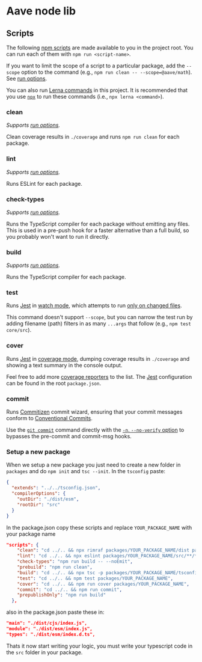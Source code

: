 # Aave node lib

## Scripts

The following [npm scripts](https://docs.npmjs.com/misc/scripts) are made
available to you in the project root. You can run each of them with
`npm run <script-name>`.

If you want to limit the scope of a script to a particular package, add the
`--scope` option to the command (e.g., `npm run clean -- --scope=@aave/math`).
See [run options][].

You can also run [Lerna commands](https://lerna.js.org/#commands) in this
project. It is recommended that you use
[`npx`](https://www.npmjs.com/package/npx) to run these commands (i.e.,
`npx lerna <command>`).

### clean

_Supports [run options][]._

Clean coverage results in `./coverage` and runs `npm run clean` for each
package.

### lint

_Supports [run options][]._

Runs ESLint for each package.

### check-types

_Supports [run options][]._

Runs the TypeScript compiler for each package without emitting any files. This
is used in a pre-push hook for a faster alternative than a full build, so you
probably won't want to run it directly.

### build

_Supports [run options][]._

Runs the TypeScript compiler for each package.

### test

Runs [Jest][] in [watch mode](https://jestjs.io/docs/en/cli.html#watch), which
attempts to run
[only on changed files](https://jestjs.io/docs/en/cli.html#onlychanged).

This command doesn't support `--scope`, but you can narrow the test run by
adding filename (path) filters in as many `...args` that follow (e.g.,
`npm test core/src`).

### cover

Runs [Jest][] in [coverage mode](https://jestjs.io/docs/en/cli.html#coverage),
dumping coverage results in `./coverage` and showing a text summary in the
console output.

Feel free to add more
[coverage reporters](https://jestjs.io/docs/en/configuration.html#coveragereporters-array-string)
to the list. The [Jest][] configuration can be found in the root `package.json`.

### commit

Runs [Commitizen](http://commitizen.github.io/cz-cli/) commit wizard, ensuring
that your commit messages conform to
[Conventional Commits](https://www.conventionalcommits.org/).

Use the [`git commit`](https://git-scm.com/docs/git-commit) command directly
with the
[`-n`, `--no-verify` option](https://git-scm.com/docs/git-commit#Documentation/git-commit.txt--n)
to bypasses the pre-commit and commit-msg hooks.

[jest]: https://jestjs.io/
[run options]: https://github.com/lerna/lerna/tree/master/commands/run#options

### Setup a new package

When we setup a new package you just need to create a new folder in `packages`
and do `npm init` and `tsc --init`. In the `tsconfig` paste:

```json
{
  "extends": "../../tsconfig.json",
  "compilerOptions": {
    "outDir": "./dist/esm",
    "rootDir": "src"
  }
}
```

In the package.json copy these scripts and replace `YOUR_PACKAGE_NAME` with your
package name

```json
"scripts": {
    "clean": "cd ../.. && npx rimraf packages/YOUR_PACKAGE_NAME/dist packages/math/*.log*",
    "lint": "cd ../.. && npx eslint packages/YOUR_PACKAGE_NAME/src/**/*.ts",
    "check-types": "npm run build -- --noEmit",
    "prebuild": "npm run clean",
    "build": "cd ../.. && npx tsc -p packages/YOUR_PACKAGE_NAME/tsconfig.json && npx tsc -p packages/YOUR_PACKAGE_NAME/tsconfig.json --module commonjs --outDir ./packages/YOUR_PACKAGE_NAME/dist/cjs",
    "test": "cd ../.. && npm test packages/YOUR_PACKAGE_NAME",
    "cover": "cd ../.. && npm run cover packages/YOUR_PACKAGE_NAME",
    "commit": "cd ../.. && npm run commit",
    "prepublishOnly": "npm run build"
  },
```

also in the package.json paste these in:

```json
"main": "./dist/cjs/index.js",
"module": "./dist/esm/index.js",
"types": "./dist/esm/index.d.ts",
```

Thats it now start writing your logic, you must write your typescript code in
the `src` folder in your package.
